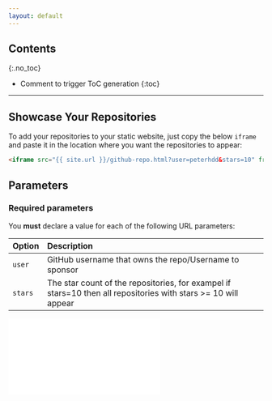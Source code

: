 ```yaml
---
layout: default
---
```


## Contents
{:.no_toc}

* Comment to trigger ToC generation
{:toc}

---
## Showcase Your Repositories

To add your repositories to your static website, just copy the below `iframe` and paste it in the location where you want the repositories to appear:


```html
<iframe src="{{ site.url }}/github-repo.html?user=peterhdd&stars=10" frameborder="0" scrolling="0"  title="GitHub"></iframe>
```

## Parameters

### Required parameters

You **must** declare a value for each of the following URL parameters:

| Option | Description |
| ------ | :---------- |
| `user` | GitHub username that owns the repo/Username to sponsor |
| `stars` | The star count of the repositories, for exampel if stars=10 then all repositories with stars >= 10 will appear |


<iframe src="{{ site.url }}/github-repo.html?user=peterhdd&stars=10" frameborder="0" scrolling="0" title="GitHub"></iframe>
